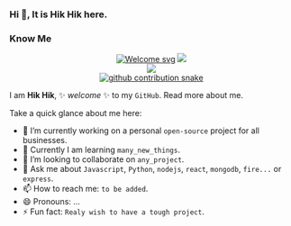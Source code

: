 ### Hi 👋, It is Hik Hik here.

### Know Me
<div align="center">
<a href="https://hik8hik.github.io">
  <img  src="https://github.com/hik8hik/hik8hik/blob/main/assets\images\general\welcome_message.svg"
       alt="Welcome svg" /></a> 
  <img src="https://api.visitorbadge.io/api/visitors?path=https%3A%2F%2Fgithub.com%2FAnmol-Baranwal%2FAnmol-Baranwal&label=VISITORS&labelColor=%23000&countColor=%230A0209" />
</div>

<div align="center">
   <img src="https://github-readme-stats.vercel.app/api?username=hik8hik&theme=tokyonight&show_icons=true&hide_border=true&count_private=true&include_all_commits=true" />
  </div>

<div align="center">
  <a href="https://hik8hik.github.io">
  <img  src="https://github.com/hik8hik/hik8hik/blob/main/assets\images\general\github_snake.svg"
       alt="github contribution snake" /></a>
       
</div>

I am **Hik Hik**, ✨ _welcome_ ✨ to my `GitHub`. Read more about me.

Take a quick glance about me here:
   - 🔭 I’m currently working on a personal `open-source` project for all businesses.
   - 🌱 Currently I am learning `many_new_things`.
   - 👯 I’m looking to collaborate on `any_project`.
   - 💬 Ask me about `Javascript`, `Python`, `nodejs`, `react`, `mongodb`, `fire...` or `express`.
   - 📫 How to reach me: `to be added`.
   - 😄 Pronouns: ...
   - ⚡ Fun fact: `Realy wish to have a tough project`.

